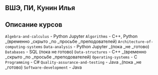 ## ВШЭ, ПИ, Кунин Илья

## Описание курсов

`Algebra-and-calculus` - Python Jupyter
`Algorithms` - C++, Python _(временно _скрыто _по _просьбе _преподователей)
`Architecture-of-computing-systems`
`Data-analysis` - Python Jupyter _(пока _не _готово) 
`Databases` - SQL (пока не готово)
`Data-structures` - C++ _(временно _скрыто _по _просьбе _преподователей)
`Operating-systems` - C
`Programming` - C#
`Quality-assurance-and-testing` - Java _(пока _не _готово)
`Software-development` - Java
